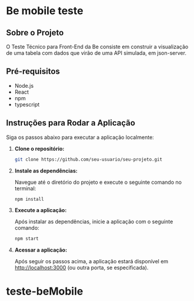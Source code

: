 # Be mobile teste

## Sobre o Projeto

O Teste Técnico para Front-End da Be consiste em construir a visualização de uma tabela com dados que virão de uma API simulada, em json-server.

## Pré-requisitos

- Node.js
- React
- npm
- typescript

## Instruções para Rodar a Aplicação

Siga os passos abaixo para executar a aplicação localmente:

1. **Clone o repositório:**

   ```bash
   git clone https://github.com/seu-usuario/seu-projeto.git
   ```

2. **Instale as dependências:**

   Navegue até o diretório do projeto e execute o seguinte comando no terminal:

   ```bash
   npm install
   ```

3. **Execute a aplicação:**

   Após instalar as dependências, inicie a aplicação com o seguinte comando:

   ```bash
   npm start
   ```

4. **Acessar a aplicação:**

   Após seguir os passos acima, a aplicação estará disponível em [http://localhost:3000](http://localhost:3000) (ou outra porta, se especificada).

# teste-beMobile
